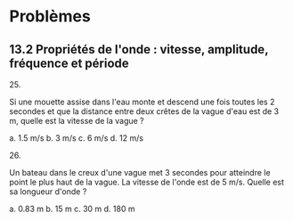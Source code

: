 # Problèmes

## 13.2 Propriétés de l'onde : vitesse, amplitude, fréquence et période

25\.

Si une mouette assise dans l'eau monte et descend une fois toutes les 2 secondes et que la distance entre deux crêtes de la vague d'eau est de 3 m, quelle est la vitesse de la vague ?

a.  1.5 m/s
b.  3 m/s
c.  6 m/s
d.  12 m/s


26\.

Un bateau dans le creux d'une vague met 3 secondes pour atteindre le point le plus haut de la vague. La vitesse de l'onde est de 5 m/s. Quelle est sa longueur d'onde ?

a.  0.83 m
b.  15 m
c.  30 m
d.  180 m


